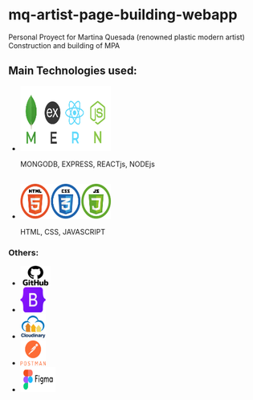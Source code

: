 # mq-artist-page-building-webapp
Personal Proyect for Martina Quesada (renowned plastic modern artist) Construction and building of MPA

<h2>Main Technologies used:</h2>
<ul>
 <li><img src="./imagenes/mern-stack-01.png"  style="width:180px; height:130px; text-align:center"></img></li>
 <p>MONGODB, EXPRESS, REACTjs, NODEjs</p>
 <br>
 <li><img src="./imagenes/logos.png"  style="width:180px; height:70px; text-align:center"></img></li>
 <p>HTML, CSS, JAVASCRIPT</p>
</ul>

<h3>Others:</h3>
<ul>
<li><img src="./imagenes/GitHub-logo.png"  style="width:60px; height:40px; text-align:center"></img></li>
<li><img src="./imagenes/Bootstrap_logo.png"  style="width:50px; height:50px; text-align:center"></img></li>
<li><img src="./imagenes/cloudinary.png"  style="width:50px; height:50px; text-align:center"></img></li>
<li><img src="./imagenes/postman.png"  style="width:50px; height:50px; text-align:center"></img></li>
<li><img src="./imagenes/figma.png"  style="width:70px; height:50px; text-align:center"></img></li>
</ul>